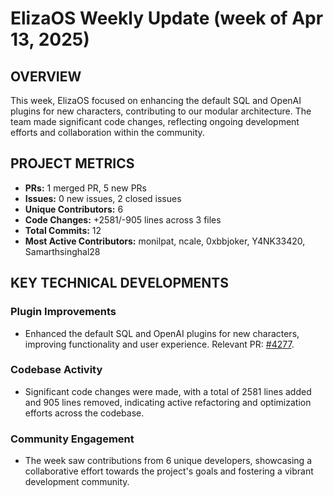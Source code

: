 # ElizaOS Weekly Update (week of Apr 13, 2025)

## OVERVIEW 
This week, ElizaOS focused on enhancing the default SQL and OpenAI plugins for new characters, contributing to our modular architecture. The team made significant code changes, reflecting ongoing development efforts and collaboration within the community.

## PROJECT METRICS
- **PRs:** 1 merged PR, 5 new PRs
- **Issues:** 0 new issues, 2 closed issues
- **Unique Contributors:** 6
- **Code Changes:** +2581/-905 lines across 3 files
- **Total Commits:** 12
- **Most Active Contributors:** monilpat, ncale, 0xbbjoker, Y4NK33420, Samarthsinghal28

## KEY TECHNICAL DEVELOPMENTS

### Plugin Improvements
- Enhanced the default SQL and OpenAI plugins for new characters, improving functionality and user experience. Relevant PR: [#4277](https://github.com/elizaos/eliza/pull/4277).

### Codebase Activity
- Significant code changes were made, with a total of 2581 lines added and 905 lines removed, indicating active refactoring and optimization efforts across the codebase.

### Community Engagement
- The week saw contributions from 6 unique developers, showcasing a collaborative effort towards the project's goals and fostering a vibrant development community.